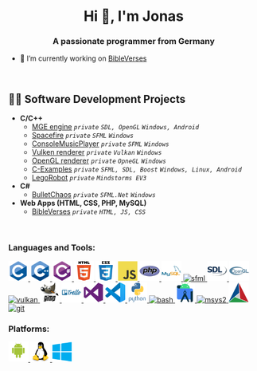 <h1 align="center">Hi 👋, I'm Jonas</h1>
<h3 align="center">A passionate programmer from Germany</h3>

- 🔭 I’m currently working on [BibleVerses](https://github.com/Purogurama-kun)
<br>
<h2>👨‍💻 Software Development Projects</h2>

- <b>C/C++</b>
  - [MGE engine](https://github.com/Purogurama-kun/MGE) <i>`private`</i> <i>`SDL, OpenGL`</i> <i>`Windows, Android`</i>
  - [Spacefire](https://github.com/Purogurama-kun/Spacefire) <i>`private`</i> <i>`SFML`</i> <i>`Windows`</i>
  - [ConsoleMusicPlayer](https://github.com/Purogurama-kun/ConsoleMusicPlayer) <i>`private`</i> <i>`SFML`</i> <i>`Windows`</i>
  - [Vulken renderer](https://github.com/Purogurama-kun/2DVkEngine) <i>`private`</i> <i>`Vulkan`</i> <i>`Windows`</i>
  - [OpenGL renderer](https://github.com/Purogurama-kun) <i>`private`</i> <i>`OpneGL`</i> <i>`Windows`</i>
  - [C-Examples](https://github.com/Purogurama-kun/C-Examples) <i>`private`</i> <i>`SFML, SDL, Boost`</i> <i>`Windows, Linux, Android`</i>
  - [LegoRobot](https://github.com/Purogurama-kun/LegoRobot) <i>`private`</i> <i>`Mindstorms EV3`</i>
- <b>C#</b>
  - [BulletChaos](https://github.com/Purogurama-kun/BulletChaos) <i>`private`</i> <i>`SFML.Net`</i> <i>`Windows`</i>
- <b>Web Apps (HTML, CSS, PHP, MySQL)</b>
  - [BibleVerses](https://github.com/Purogurama-kun) <i>`private`</i> <i>`HTML, JS, CSS`</i>

<br>

<h3 align="left">Languages and Tools:</h3>
<p align="left"> 
  <a href="https://www.cprogramming.com/" target="_blank" rel="noreferrer"> 
    <img src="https://raw.githubusercontent.com/devicons/devicon/master/icons/c/c-original.svg" alt="c" width="40" height="40"/> 
  </a>
  <a href="https://www.w3schools.com/cpp/" target="_blank" rel="noreferrer"> 
    <img src="https://raw.githubusercontent.com/devicons/devicon/master/icons/cplusplus/cplusplus-original.svg" alt="cplusplus" width="40" height="40"/> 
  </a> 
  <a href="https://www.w3schools.com/cs/" target="_blank" rel="noreferrer"> 
    <img src="https://raw.githubusercontent.com/devicons/devicon/master/icons/csharp/csharp-original.svg" alt="csharp" width="40" height="40"/> 
  </a> 
  <a href="https://www.w3.org/html/" target="_blank" rel="noreferrer"> 
    <img src="https://raw.githubusercontent.com/devicons/devicon/master/icons/html5/html5-original-wordmark.svg" alt="html5" width="40" height="40"/> 
  </a> 
  <a href="https://www.w3schools.com/css/" target="_blank" rel="noreferrer"> 
    <img src="https://raw.githubusercontent.com/devicons/devicon/master/icons/css3/css3-original-wordmark.svg" alt="css3" width="40" height="40"/> 
  </a> 
  <a href="https://developer.mozilla.org/en-US/docs/Web/JavaScript" target="_blank" rel="noreferrer"> 
    <img src="https://raw.githubusercontent.com/devicons/devicon/master/icons/javascript/javascript-original.svg" alt="javascript" width="40" height="40"/> 
  </a> 
  <a href="https://www.php.net" target="_blank" rel="noreferrer"> 
    <img src="https://raw.githubusercontent.com/devicons/devicon/master/icons/php/php-original.svg" alt="php" width="40" height="40"/> 
  </a> 
  <a href="https://www.mysql.com/" target="_blank" rel="noreferrer"> 
    <img src="https://raw.githubusercontent.com/devicons/devicon/master/icons/mysql/mysql-original-wordmark.svg" alt="mysql" width="40" height="40"/> 
  </a> 
  
  <a href="https://www.sfml-dev.org/" target="_blank" rel="noreferrer"> 
    <img src="https://www.sfml-dev.org/download/goodies/sfml-icon.svg" alt="sfml" width="40" height="40"/> 
  </a> 
  <a href="https://www.libsdl.org/" target="_blank" rel="noreferrer"> 
    <img src="https://raw.githubusercontent.com/devicons/devicon/master/icons/sdl/sdl-original.svg" alt="sdl" width="40" height="40"/> 
  </a> 
  <a href="https://www.opengl.org/" target="_blank" rel="noreferrer"> 
    <img src="https://raw.githubusercontent.com/devicons/devicon/master/icons/opengl/opengl-original.svg" alt="opengl" width="40" height="40"/> 
  </a> 
  <a href="https://www.vulkan.org/" target="_blank" rel="noreferrer"> 
    <img src="https://www.vulkan.org/user/themes/vulkan/images/logo/vulkan-logo.svg" alt="vulkan" width="40" height="40"/> 
  </a>
  
  <a href="https://www.gimp.org/" target="_blank" rel="noreferrer"> 
    <img src="https://raw.githubusercontent.com/devicons/devicon/master/icons/gimp/gimp-original-wordmark.svg" alt="gimp" width="40" height="40"/> 
  </a> 
  <a href="https://trello.com/" target="_blank" rel="noreferrer"> 
    <img src="https://raw.githubusercontent.com/devicons/devicon/master/icons/trello/trello-plain-wordmark.svg" alt="trello" width="40" height="40"/> 
  </a> 
  <a href="https://visualstudio.microsoft.com/" target="_blank" rel="noreferrer"> 
    <img src="https://raw.githubusercontent.com/devicons/devicon/master/icons/visualstudio/visualstudio-plain.svg" alt="visualstudio" width="40" height="40"/> 
  </a> 
  <a href="https://code.visualstudio.com/" target="_blank" rel="noreferrer"> 
    <img src="https://raw.githubusercontent.com/devicons/devicon/master/icons/vscode/vscode-original.svg" alt="vscode" width="40" height="40"/> 
  </a> 
  <a href="https://www.w3schools.com/python/" target="_blank" rel="noreferrer"> 
    <img src="https://raw.githubusercontent.com/devicons/devicon/master/icons/python/python-original-wordmark.svg" alt="python" width="40" height="40"/> 
  </a> 
  <a href="https://www.gnu.org/software/bash/" target="_blank" rel="noreferrer"> 
    <img src="https://www.vectorlogo.zone/logos/gnu_bash/gnu_bash-icon.svg" alt="bash" width="40" height="40"/> 
  </a> 
  <a href="https://developer.android.com/" target="_blank" rel="noreferrer"> 
    <img src="https://raw.githubusercontent.com/devicons/devicon/master/icons/androidstudio/androidstudio-original.svg" alt="androidstudio" width="40" height="40"/> 
  </a> 
  <a href="https://www.msys2.org/" target="_blank" rel="noreferrer"> 
    <img src="https://packages.msys2.org/static/images/logo.svg" alt="msys2" width="40" height="40"/> <!--https://www.msys2.org/logo.svg--> 
  </a> 
  <a href="https://cmake.org/" target="_blank" rel="noreferrer"> 
    <img src="https://raw.githubusercontent.com/devicons/devicon/master/icons/cmake/cmake-original.svg" alt="cmake" width="40" height="40"/> 
  </a> 
  <a href="https://git-scm.com/" target="_blank" rel="noreferrer"> 
    <img src="https://www.vectorlogo.zone/logos/git-scm/git-scm-icon.svg" alt="git" width="40" height="40"/> 
  </a> 
  <!--<a href="https://travis-ci.org" target="_blank" rel="noreferrer"> 
    <img src="https://www.vectorlogo.zone/logos/travis-ci/travis-ci-icon.svg" alt="travisci" width="40" height="40"/> 
  </a>--> 
</p>



<h3 align="left">Platforms:</h3>
<p align="left"> 
  <a href="https://developer.android.com" target="_blank" rel="noreferrer"> 
    <img src="https://raw.githubusercontent.com/devicons/devicon/master/icons/android/android-original-wordmark.svg" alt="android" width="40" height="40"/> 
  </a> 
  <a href="https://www.linux.org/" target="_blank" rel="noreferrer"> 
    <img src="https://raw.githubusercontent.com/devicons/devicon/master/icons/linux/linux-original.svg" alt="linux" width="40" height="40"/> 
  </a> 
  <a href="https://www.microsoft.com/de-de/windows" target="_blank" rel="noreferrer"> 
    <img src="https://raw.githubusercontent.com/devicons/devicon/master/icons/windows8/windows8-original.svg" alt="linux" width="40" height="40"/> 
  </a> 
</p>

<!--
**Purogurama-kun/Purogurama-kun** is a ✨ _special_ ✨ repository because its `README.md` (this file) appears on your GitHub profile.

Here are some ideas to get you started:

- 🔭 I’m currently working on ...
- 🌱 I’m currently learning ...
- 👯 I’m looking to collaborate on ...
- 🤔 I’m looking for help with ...
- 💬 Ask me about ...
- 📫 How to reach me: ...
- 😄 Pronouns: ...
- ⚡ Fun fact: ...
-->
